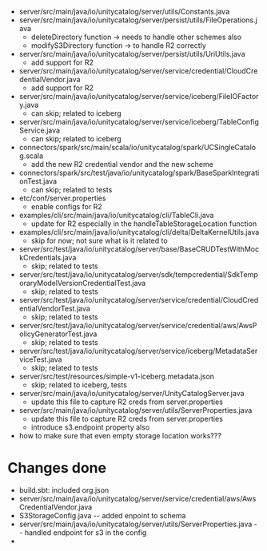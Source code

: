 - server/src/main/java/io/unitycatalog/server/utils/Constants.java
- server/src/main/java/io/unitycatalog/server/persist/utils/FileOperations.java
    - deleteDirectory function -> needs to handle other schemes also
    - modifyS3Directory function -> to handle R2 correctly
- server/src/main/java/io/unitycatalog/server/persist/utils/UriUtils.java
    - add support for R2
- server/src/main/java/io/unitycatalog/server/service/credential/CloudCredentialVendor.java
    - add support for R2
- server/src/main/java/io/unitycatalog/server/service/iceberg/FileIOFactory.java
    - can skip; related to iceberg
- server/src/main/java/io/unitycatalog/server/service/iceberg/TableConfigService.java
    - can skip; related to iceberg
- connectors/spark/src/main/scala/io/unitycatalog/spark/UCSingleCatalog.scala
    - add the new R2 credential vendor and the new scheme
- connectors/spark/src/test/java/io/unitycatalog/spark/BaseSparkIntegrationTest.java
    - can skip; related to tests
- etc/conf/server.properties
    - enable configs for R2
- examples/cli/src/main/java/io/unitycatalog/cli/TableCli.java
    - update for R2 especially in the handleTableStorageLocation function
- examples/cli/src/main/java/io/unitycatalog/cli/delta/DeltaKernelUtils.java
    - skip for now; not sure what is it related to
- server/src/test/java/io/unitycatalog/server/base/BaseCRUDTestWithMockCredentials.java
    - skip; related to tests
- server/src/test/java/io/unitycatalog/server/sdk/tempcredential/SdkTemporaryModelVersionCredentialTest.java
    - skip; related to tests
- server/src/test/java/io/unitycatalog/server/service/credential/CloudCredentialVendorTest.java
    - skip; related to tests
- server/src/test/java/io/unitycatalog/server/service/credential/aws/AwsPolicyGeneratorTest.java
    - skip; related to tests
- server/src/test/java/io/unitycatalog/server/service/iceberg/MetadataServiceTest.java
    - skip; related to tests
- server/src/test/resources/simple-v1-iceberg.metadata.json
    - skip; related to iceberg, tests
- server/src/main/java/io/unitycatalog/server/UnityCatalogServer.java
    - update this file to capture R2 creds from server.properties
- server/src/main/java/io/unitycatalog/server/utils/ServerProperties.java
    - update this file to capture R2 creds from server.properties
    - introduce s3.endpoint property also
- how to make sure that even empty storage location works???




# Changes done
- build.sbt: included org.json
- server/src/main/java/io/unitycatalog/server/service/credential/aws/AwsCredentialVendor.java
- S3StorageConfig.java -- added enpoint to schema
- server/src/main/java/io/unitycatalog/server/utils/ServerProperties.java -- handled endpoint for s3 in the config
- 



